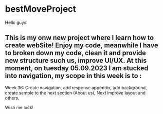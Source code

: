 # bestMoveProject

Hello guys!

This is my onw new project where I learn how to create webSite! Enjoy my code, meanwhile I have to broken down my code, clean it and provide new structure such us, improve UI/UX. 
At this moment, on tuesday 05.09.2023 I am stucked into navigation, my scope in this week is to :
------------------------------------------------------------
Week 36: Create navigation, add response appendix, add background, create sample to the next section (About us), Next improve layout and others.

Wish me luck! 
